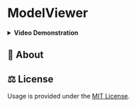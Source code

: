 # ModelViewer


<details close><summary><b>Video Demonstration</b></summary>
<br />

https://user-images.githubusercontent.com/55538002/230630845-9e1cc50c-553b-4210-8ffd-91606c040b4b.mp4

</details>

## :pencil: About

## :balance_scale: License

Usage is provided under the [MIT License](LICENSE).
